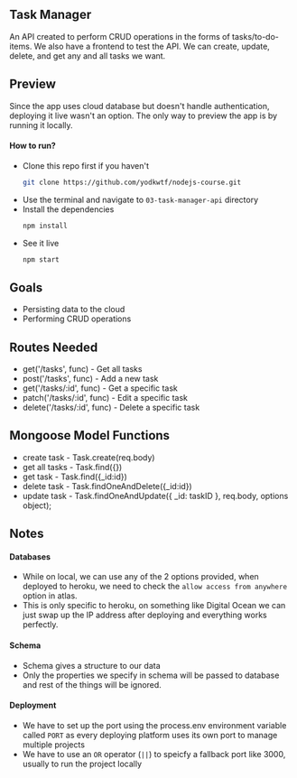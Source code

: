 ## Task Manager

An API created to perform CRUD operations in the forms of tasks/to-do-items. We also have a frontend to test the API. We can create, update, delete, and get any and all tasks we want.

## Preview

Since the app uses cloud database but doesn't handle authentication, deploying it live wasn't an option. The only way to preview the app is by running it locally.

#### How to run?

- Clone this repo first if you haven't
  ```bash
  git clone https://github.com/yodkwtf/nodejs-course.git
  ```
- Use the terminal and navigate to `03-task-manager-api` directory
- Install the dependencies
  ```bash
  npm install
  ```
- See it live
  ```bash
  npm start
  ```

## Goals

- Persisting data to the cloud
- Performing CRUD operations

## Routes Needed

- get('/tasks', func) - Get all tasks
- post('/tasks', func) - Add a new task
- get('/tasks/:id', func) - Get a specific task
- patch('/tasks/:id', func) - Edit a specific task
- delete('/tasks/:id', func) - Delete a specific task

## Mongoose Model Functions

- create task - Task.create(req.body)
- get all tasks - Task.find({})
- get task - Task.find({\_id:id})
- delete task - Task.findOneAndDelete({\_id:id})
- update task - Task.findOneAndUpdate({ \_id: taskID }, req.body, options object);

## Notes

#### Databases

- While on local, we can use any of the 2 options provided, when deployed to heroku, we need to check the `allow access from anywhere` option in atlas.
- This is only specific to heroku, on something like Digital Ocean we can just swap up the IP address after deploying and everything works perfectly.

#### Schema

- Schema gives a structure to our data
- Only the properties we specify in schema will be passed to database and rest of the things will be ignored.

#### Deployment

- We have to set up the port using the process.env environment variable called `PORT` as every deploying platform uses its own port to manage multiple projects
- We have to use an `OR` operator (`||`) to speicfy a fallback port like 3000, usually to run the project locally
